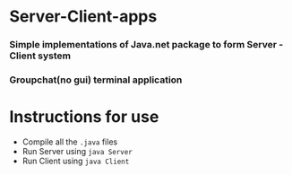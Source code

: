 # Server-Client-apps

### Simple implementations of Java.net package to form Server - Client system
### Groupchat(no gui) terminal application


# Instructions for use
- Compile all the `.java` files
- Run Server using `java Server`
- Run Client using `java Client`
